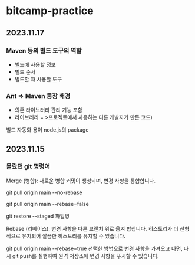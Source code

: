 # bitcamp-practice

## 2023.11.17

### Maven 등의 빌드 도구의 역할
- 빌드에 사용할 정보
- 빌드 순서
- 빌드할 때 사용할 도구

### Ant => Maven 등장 배경
- 의존 라이브러리 관리 기능 포함
- 라이브러리 = >프로젝트에서 사용하는 다른 개발자가 만든 코드)

빌드 자동화 용이 node.js의 package


## 2023.11.15

### 몰랐던 git 명령어
Merge (병합): 새로운 병합 커밋이 생성되며, 변경 사항을 통합합니다.

git pull origin main --no-rebase

git pull origin main --rebase=false

git restore --staged 파일명

Rebase (리베이스): 변경 사항을 다른 브랜치 위로 옮겨 합칩니다. 히스토리가 더 선형적으로 유지되어 깔끔한 히스토리를 유지할 수 있습니다.



git pull origin main --rebase=true
선택한 방법으로 변경 사항을 가져오고 나면, 다시 git push를 실행하여 원격 저장소에 변경 사항을 푸시할 수 있습니다.
